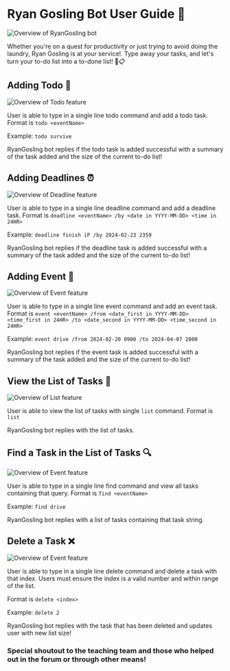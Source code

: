 # Ryan Gosling Bot User Guide 🚗

![Overview of RyanGosling bot](Ui.png)

Whether you're on a quest for productivity or just trying to avoid doing the laundry, Ryan Gosling is at your service!.
Type away your tasks, and let's turn your to-do list into a to-done list! 💪📋

## Adding Todo 📝

![Overview of Todo feature](screenshots/Todo.png)

User is able to type in a single line todo command and add a todo task.
Format is ```todo <eventName>```

Example: ```todo survive ```

RyanGosling bot replies
if the todo task is added successful with a summary of the task added and the size of the current to-do list!


## Adding Deadlines ⏰

![Overview of Deadline feature](screenshots/Deadline.png)

User is able to type in a single line deadline command and add a deadline task.
Format is ```deadline <eventName> /by <date in YYYY-MM-DD> <time in 24HR>```

Example: ```deadline finish iP /by 2024-02-23 2359 ```

RyanGosling bot replies
if the deadline task is added successful with a summary of the task added and the size of the current to-do list!

## Adding Event 🎉

![Overview of Event feature](screenshots/Event.png)

User is able to type in a single line event command and add an event task.
Format is ```event <eventName> /from <date_first in YYYY-MM-DD> <time_first in 24HR> /to <date_second in YYYY-MM-DD> <time_second in 24HR>```

Example: ```event drive /from 2024-02-20 0900 /to 2024-04-07 2000```

RyanGosling bot replies
if the event task is added successful with a summary of the task added and the size of the current to-do list!

## View the List of Tasks 📄

![Overview of List feature](screenshots/List.png)

User is able to view the list of tasks with single `list` command.
Format is ```list```

RyanGosling bot replies with the list of tasks.

## Find a Task in the List of Tasks 🔍

![Overview of Event feature](screenshots/Find.png)

User is able to type in a single line find command and view all tasks containing that query.
Format is ```find <eventName>```

Example: ```find drive```

RyanGosling bot replies with a list of tasks containing that task string.

## Delete a Task ❌

![Overview of Event feature](screenshots/Delete.png)

User is able to type in a single line delete command and delete a task with that index.
Users must ensure the index is a valid number and within range of the list.

Format is ```delete <index>```

Example: ```delete 2```

RyanGosling bot replies with the task that has been deleted and updates user with new list size!

### Special shoutout to the teaching team and those who helped out in the forum or through other means!







